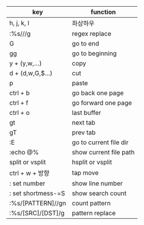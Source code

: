 
| key                | function               |
| ------------------ | ---------------------- |
| h, j, k, l         | 좌상하우                   |
| :%s///g            | regex replace          |
| G                  | go to end              |
| gg                 | go to beginning        |
| y + (y,w,…)        | copy                   |
| d + (d,w,G,$…)     | cut                    |
| p                  | paste                  |
| ctrl + b           | go back one page       |
| ctrl + f           | go forward one page    |
| ctrl + o           | last buffer            |
| gt                 | next tab               |
| gT                 | prev tab               |
| :E                 | go to current file dir |
| :echo @%           | show current file path |
| split or vsplit    | hsplit or vsplit       |
| ctrl + w + 방향      | tap move               |
| : set number       | show line number       |
| : set shortmess-=S | show search count      |
| :%s/[PATTERN]//gn  | count pattern          |
| :%s/[SRC]/[DST]/g  | pattern replace        |
